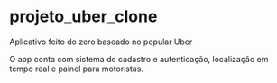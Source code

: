 # projeto_uber_clone
Aplicativo feito do zero baseado no popular Uber

O app conta com sistema de cadastro e autenticação, localização em tempo real e painel para motoristas.
